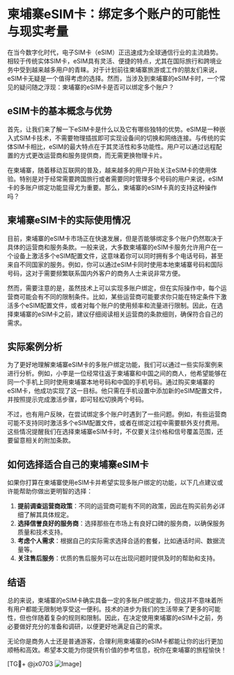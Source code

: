 # 柬埔寨eSIM卡：绑定多个账户的可能性与现实考量

在当今数字化时代，电子SIM卡（eSIM）正迅速成为全球通信行业的主流趋势。相较于传统实体SIM卡，eSIM具有灵活、便捷的特点，尤其在国际旅行和跨境业务中受到越来越多用户的青睐。对于计划前往柬埔寨旅游或工作的朋友们来说，eSIM卡无疑是一个值得考虑的选择。然而，当涉及到柬埔寨的eSIM卡时，一个常见的疑问随之浮现：柬埔寨的eSIM卡是否可以绑定多个账户？

## eSIM卡的基本概念与优势

首先，让我们来了解一下eSIM卡是什么以及它有哪些独特的优势。eSIM是一种嵌入式SIM卡技术，不需要物理插拔即可实现设备间的切换和网络连接。与传统的实体SIM卡相比，eSIM的最大特点在于其灵活性和多功能性。用户可以通过远程配置的方式更改运营商和服务提供商，而无需更换物理卡片。

在柬埔寨，随着移动互联网的普及，越来越多的用户开始关注eSIM卡的使用体验。特别是对于经常需要跨国旅行或者需要同时管理多个号码的用户来说，eSIM卡的多账户绑定功能显得尤为重要。那么，柬埔寨的eSIM卡真的支持这种操作吗？

## 柬埔寨eSIM卡的实际使用情况

目前，柬埔寨的eSIM卡市场正在快速发展，但是否能够绑定多个账户仍然取决于具体的运营商和服务条款。一般来说，大多数柬埔寨的eSIM卡服务允许用户在一个设备上激活多个eSIM配置文件，这意味着你可以同时拥有多个电话号码，甚至来自不同国家的服务。例如，你可以通过eSIM卡同时使用本地柬埔寨号码和国际号码，这对于需要频繁联系国内外客户的商务人士来说非常方便。

然而，需要注意的是，虽然技术上可以实现多账户绑定，但在实际操作中，每个运营商可能会有不同的限制条件。比如，某些运营商可能要求你只能在特定条件下激活多个eSIM配置文件，或者对每个账户的使用频率和流量进行限制。因此，在选择柬埔寨的eSIM卡之前，建议仔细阅读相关运营商的条款细则，确保符合自己的需求。

## 实际案例分析

为了更好地理解柬埔寨eSIM卡的多账户绑定功能，我们可以通过一些实际案例来进行分析。例如，小李是一位经常往返于柬埔寨和中国之间的商人，他希望能够在同一个手机上同时使用柬埔寨本地号码和中国的手机号码。通过购买柬埔寨的eSIM卡，他成功实现了这一目标。他只需在手机设置中添加新的eSIM配置文件，并按照提示完成激活步骤，即可轻松切换两个号码。

不过，也有用户反映，在尝试绑定多个账户时遇到了一些问题。例如，有些运营商可能不支持同时激活多个eSIM配置文件，或者在绑定过程中需要额外支付费用。这些情况提醒我们在选择柬埔寨eSIM卡时，不仅要关注价格和信号覆盖范围，还要留意相关的附加条款。

## 如何选择适合自己的柬埔寨eSIM卡

如果你打算在柬埔寨使用eSIM卡并希望实现多账户绑定的功能，以下几点建议或许能帮助你做出更明智的选择：

1. **提前调查运营商政策**：不同的运营商可能有不同的政策，因此在购买前务必详细了解其具体规定。
2. **选择信誉良好的服务商**：选择那些在市场上有良好口碑的服务商，以确保服务质量和技术支持。
3. **考虑个人需求**：根据自己的实际需求选择合适的套餐，比如通话时间、数据流量等。
4. **关注售后服务**：优质的售后服务可以在出现问题时提供及时的帮助和支持。

## 结语

总的来说，柬埔寨的eSIM卡确实具备一定的多账户绑定能力，但这并不意味着所有用户都能无限制地享受这一便利。技术的进步为我们的生活带来了更多的可能性，但也伴随着复杂的规则和限制。因此，在决定使用柬埔寨的eSIM卡之前，务必要做好充分的准备和调研，以便更好地满足自己的需求。

无论你是商务人士还是普通游客，合理利用柬埔寨的eSIM卡都能让你的出行更加顺畅和高效。希望本文能为你提供有价值的参考信息，祝你在柬埔寨的旅程愉快！

[TG💪+ @jx0703 ![Image](https://github.com/user-attachments/assets/dbca1d08-cadb-493c-b0ec-ad6f7a83f270)]
